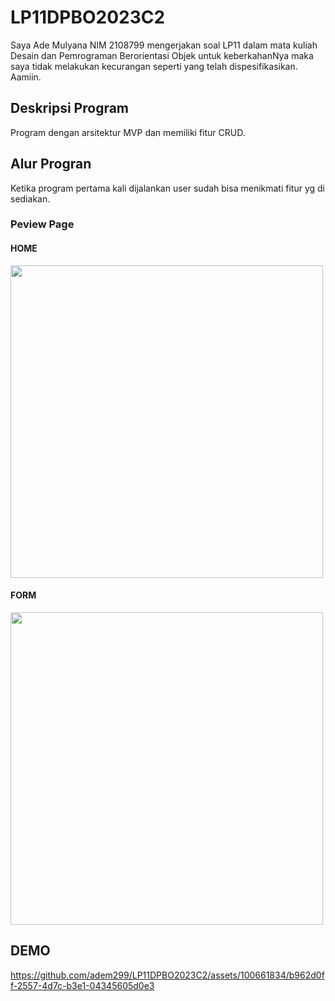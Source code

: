 # LP11DPBO2023C2
Saya Ade Mulyana NIM 2108799 mengerjakan soal LP11 dalam mata kuliah Desain dan Pemrograman Berorientasi Objek untuk keberkahanNya maka saya tidak melakukan kecurangan seperti yang telah dispesifikasikan. Aamiin.

## Deskripsi Program
Program dengan arsitektur MVP dan memiliki fitur CRUD.

## Alur Progran
Ketika program pertama kali dijalankan user sudah bisa menikmati fitur yg di sediakan.

### Peview Page
#### HOME
<img width="500" src="https://github.com/adem299/LP11DPBO2023C2/assets/100661834/445ff10a-47d3-465b-9650-6da08fc97faf" >

#### FORM
<img width="500" src="https://github.com/adem299/LP11DPBO2023C2/assets/100661834/61cc5c90-8893-4ff0-8d66-c22e70461460" >

## DEMO
https://github.com/adem299/LP11DPBO2023C2/assets/100661834/b962d0ff-2557-4d7c-b3e1-04345605d0e3
